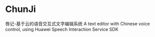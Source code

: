 # ChunJi
唇记-基于云的语音交互式文字编辑系统
A text editor with Chinese voice control, using Huawei Speech Interaction Service SDK
